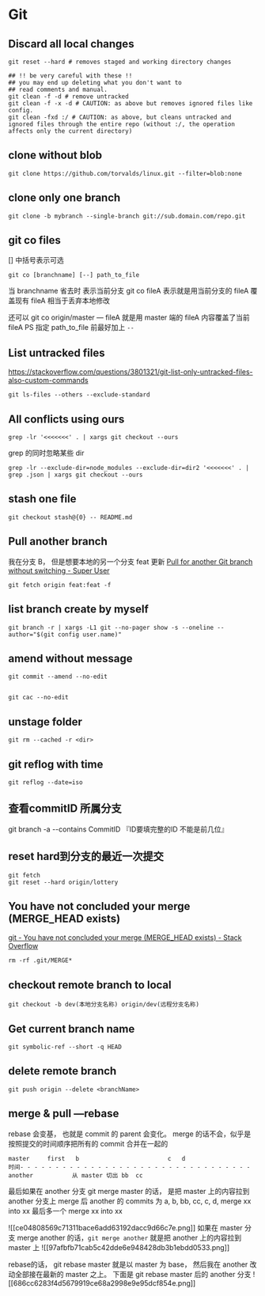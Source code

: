 # Git
## Discard all local changes
```
git reset --hard # removes staged and working directory changes

## !! be very careful with these !!
## you may end up deleting what you don't want to
## read comments and manual.
git clean -f -d # remove untracked
git clean -f -x -d # CAUTION: as above but removes ignored files like config.
git clean -fxd :/ # CAUTION: as above, but cleans untracked and ignored files through the entire repo (without :/, the operation affects only the current directory)

```


## clone without blob
```
git clone https://github.com/torvalds/linux.git --filter=blob:none

```

## clone only one branch
```
git clone -b mybranch --single-branch git://sub.domain.com/repo.git

```

## git co files
[] 中括号表示可选
```
git co [branchname] [--] path_to_file
```
当 branchname 省去时 表示当前分支  git co fileA  表示就是用当前分支的 fileA 覆盖现有 fileA
相当于丢弃本地修改

还可以 
git co origin/master — fileA  就是用 master 端的 fileA 内容覆盖了当前 fileA
PS  指定 path_to_file 前最好加上 `--`


## List untracked files
https://stackoverflow.com/questions/3801321/git-list-only-untracked-files-also-custom-commands
```
git ls-files --others --exclude-standard
```


## All conflicts using ours
```
grep -lr '<<<<<<<' . | xargs git checkout --ours
```

grep 的同时忽略某些 dir
```
grep -lr --exclude-dir=node_modules --exclude-dir=dir2 '<<<<<<<' . | grep .json | xargs git checkout --ours
```

## stash one file
```
git checkout stash@{0} -- README.md
```

## Pull another branch
我在分支 B， 但是想要本地的另一个分支 feat 更新
[Pull for another Git branch without switching - Super User](https://superuser.com/questions/163033/pull-for-another-git-branch-without-switching)
```
git fetch origin feat:feat -f
```

## list branch create by myself
```
git branch -r | xargs -L1 git --no-pager show -s --oneline --author="$(git config user.name)"
```


## amend without message
```
git commit --amend --no-edit


git cac --no-edit
```

## unstage folder
```
git rm --cached -r <dir>

```

## git reflog with time

```
git reflog --date=iso

```


## 查看commitID 所属分支
git branch -a --contains CommitID 『ID要填完整的ID 不能是前几位』


## reset hard到分支的最近一次提交

```
git fetch
git reset --hard origin/lottery
```


## You have not concluded your merge (MERGE_HEAD exists)
[git - You have not concluded your merge (MERGE_HEAD exists) - Stack Overflow](https://stackoverflow.com/questions/11646107/you-have-not-concluded-your-merge-merge-head-exists)
```
rm -rf .git/MERGE*
```

## checkout remote branch to local
```
git checkout -b dev(本地分支名称) origin/dev(远程分支名称)

```

## Get current branch name
```
git symbolic-ref --short -q HEAD
```

## delete remote branch
```
git push origin --delete <branchName>

```

## merge & pull —rebase
rebase 会变基， 也就是 commit 的 parent 会变化。
merge 的话不会，似乎是按照提交的时间顺序把所有的 commit 合并在一起的

``` 
master     first   b                         c   d
时间- - - - - - - - - - - - - - - - - - - - - - - - - - - - - - - - - 
another           从 master 切出 bb  cc   
```
最后如果在 another 分支  git merge master 的话， 是把  master 上的内容拉到 another 分支上
merge 后 another 的 commits 为  a, b, bb, cc, c, d, merge xx  into xx  最后多一个 merge xx into xx

![[ce04808569c71311bace6add63192dacc9d66c7e.png]]
如果在 master 分支 merge  another 的话，`git merge another` 就是把 another 上的内容拉到 master 上
![[97afbfb71cab5c42dde6e948428db3b1ebdd0533.png]]



rebase的话， git rebase master  就是以 master 为 base， 然后我在 another 改动全部接在最新的 master 之上。
下面是 git rebase master 后的 another 分支
![[686cc6283f4d5679919ce68a2998e9e95dcf854e.png]]





